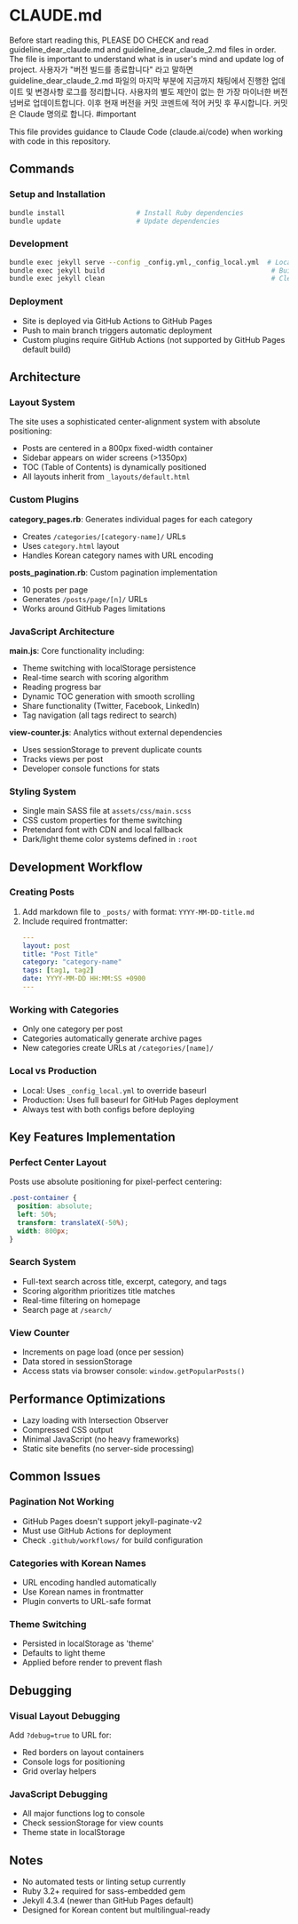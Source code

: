 # CLAUDE.md

Before start reading this, PLEASE DO CHECK and read guideline_dear_claude.md and guideline_dear_claude_2.md files in order. The file is important to understand what is in user's mind and update log of project.
사용자가 "버전 빌드를 종료합니다" 라고 말하면 guideline_dear_claude_2.md 파일의 마지막 부분에 지금까지 채팅에서 진행한 업데이트 및 변경사항 로그를 정리합니다. 사용자의 별도 제안이 없는 한 가장 마이너한 버전 넘버로 업데이트합니다. 이후 현재 버전을 커밋 코멘트에 적어 커밋 후 푸시합니다. 커밋은 Claude 명의로 합니다. #important

This file provides guidance to Claude Code (claude.ai/code) when working with code in this repository.

## Commands

### Setup and Installation
```bash
bundle install                  # Install Ruby dependencies
bundle update                   # Update dependencies
```

### Development
```bash
bundle exec jekyll serve --config _config.yml,_config_local.yml  # Local development server
bundle exec jekyll build                                          # Build static site
bundle exec jekyll clean                                          # Clean build artifacts
```

### Deployment
- Site is deployed via GitHub Actions to GitHub Pages
- Push to main branch triggers automatic deployment
- Custom plugins require GitHub Actions (not supported by GitHub Pages default build)

## Architecture

### Layout System
The site uses a sophisticated center-alignment system with absolute positioning:
- Posts are centered in a 800px fixed-width container
- Sidebar appears on wider screens (>1350px)
- TOC (Table of Contents) is dynamically positioned
- All layouts inherit from `_layouts/default.html`

### Custom Plugins

**category_pages.rb**: Generates individual pages for each category
- Creates `/categories/[category-name]/` URLs
- Uses `category.html` layout
- Handles Korean category names with URL encoding

**posts_pagination.rb**: Custom pagination implementation
- 10 posts per page
- Generates `/posts/page/[n]/` URLs
- Works around GitHub Pages limitations

### JavaScript Architecture

**main.js**: Core functionality including:
- Theme switching with localStorage persistence
- Real-time search with scoring algorithm
- Reading progress bar
- Dynamic TOC generation with smooth scrolling
- Share functionality (Twitter, Facebook, LinkedIn)
- Tag navigation (all tags redirect to search)

**view-counter.js**: Analytics without external dependencies
- Uses sessionStorage to prevent duplicate counts
- Tracks views per post
- Developer console functions for stats

### Styling System
- Single main SASS file at `assets/css/main.scss`
- CSS custom properties for theme switching
- Pretendard font with CDN and local fallback
- Dark/light theme color systems defined in `:root`

## Development Workflow

### Creating Posts
1. Add markdown file to `_posts/` with format: `YYYY-MM-DD-title.md`
2. Include required frontmatter:
   ```yaml
   ---
   layout: post
   title: "Post Title"
   category: "category-name"
   tags: [tag1, tag2]
   date: YYYY-MM-DD HH:MM:SS +0900
   ---
   ```

### Working with Categories
- Only one category per post
- Categories automatically generate archive pages
- New categories create URLs at `/categories/[name]/`

### Local vs Production
- Local: Uses `_config_local.yml` to override baseurl
- Production: Uses full baseurl for GitHub Pages deployment
- Always test with both configs before deploying

## Key Features Implementation

### Perfect Center Layout
Posts use absolute positioning for pixel-perfect centering:
```css
.post-container {
  position: absolute;
  left: 50%;
  transform: translateX(-50%);
  width: 800px;
}
```

### Search System
- Full-text search across title, excerpt, category, and tags
- Scoring algorithm prioritizes title matches
- Real-time filtering on homepage
- Search page at `/search/`

### View Counter
- Increments on page load (once per session)
- Data stored in sessionStorage
- Access stats via browser console: `window.getPopularPosts()`

## Performance Optimizations
- Lazy loading with Intersection Observer
- Compressed CSS output
- Minimal JavaScript (no heavy frameworks)
- Static site benefits (no server-side processing)

## Common Issues

### Pagination Not Working
- GitHub Pages doesn't support jekyll-paginate-v2
- Must use GitHub Actions for deployment
- Check `.github/workflows/` for build configuration

### Categories with Korean Names
- URL encoding handled automatically
- Use Korean names in frontmatter
- Plugin converts to URL-safe format

### Theme Switching
- Persisted in localStorage as 'theme'
- Defaults to light theme
- Applied before render to prevent flash

## Debugging

### Visual Layout Debugging
Add `?debug=true` to URL for:
- Red borders on layout containers
- Console logs for positioning
- Grid overlay helpers

### JavaScript Debugging
- All major functions log to console
- Check sessionStorage for view counts
- Theme state in localStorage

## Notes
- No automated tests or linting setup currently
- Ruby 3.2+ required for sass-embedded gem
- Jekyll 4.3.4 (newer than GitHub Pages default)
- Designed for Korean content but multilingual-ready